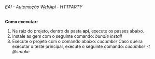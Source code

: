 ###### EAI - Automação WebApi - HTTPARTY

**Como executar:**

1. Na raiz do projeto, dentro da pasta **api**, execute os passos abaixo.
2. Instale as gem com o seguinte comando:
   _bundle install_
2. Execute o projeto com o comando abaixo:
    _cucumber_
    Caso queira executar o teste principal, execute o seguinte comando:
   _cucumber -t @smoke_